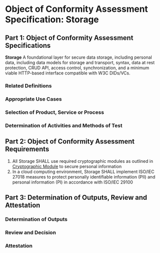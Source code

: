 # Object of Conformity Assessment Specification: Storage

## Part 1: Object of Conformity Assessment Specifications

**Storage** A foundational layer for secure data storage, including personal data, including data models for storage and transport, syntax, data at rest protection, CRUD API, access control, synchronization, and a minimum viable HTTP-based interface compatible with W3C DIDs/VCs.

### Related Definitions

### Appropriate Use Cases

### Selection of Product, Service or Process

### Determination of Activities and Methods of Test

## Part 2: Object of Conformity Assessment Requirements

1. All Storage SHALL use required cryptographic modules as outlined in [Cryptographic Module](./objca-crypotgrahic-module.md) to secure personal information
2. In a cloud computing environment, Storage SHALL implement ISO/IEC 27018 measures to protect personally identifiable information (PII) and personal information (PI) in accordance with ISO/IEC 29100

## Part 3: Determination of Outputs, Review and Attestation

### Determination of Outputs

### Review and Decision

### Attestation
